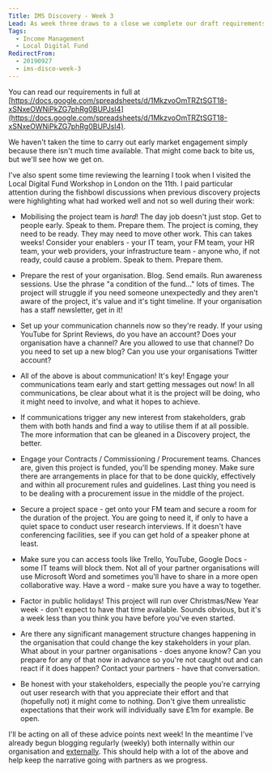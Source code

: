 ```yaml
---
Title: IMS Discovery - Week 3
Lead: As week three draws to a close we complete our draft requirements for a Digital Outcome and prepare to publish them.
Tags: 
  - Income Management
  - Local Digital Fund
RedirectFrom:
  - 20190927
  - ims-disco-week-3
---
```


You can read our requirements in full at [https://docs.google.com/spreadsheets/d/1MkzvoOmTRZtSGT18-xSNxeOWNiPkZG7phRg0BUPJsI4](https://docs.google.com/spreadsheets/d/1MkzvoOmTRZtSGT18-xSNxeOWNiPkZG7phRg0BUPJsI4).

We haven't taken the time to carry out early market engagement simply because there isn't much time available. That might come back to bite us, but we'll see how we get on.

I've also spent some time reviewing the learning I took when I visited the Local Digital Fund Workshop in London on the 11th. I paid particular attention during the fishbowl discussions when previous discovery projects were highlighting what had worked well and not so well during their work:

* Mobilising the project team is *hard*! The day job doesn't just stop. Get to people early. Speak to them. Prepare them. The project is coming, they need to be ready. They may need to move other work. This can takes weeks! Consider your enablers - your IT team, your FM team, your HR team, your web providers, your infrastructure team - anyone who, if not ready, could cause a problem. Speak to them. Prepare them.

* Prepare the rest of your organisation. Blog. Send emails. Run awareness sessions. Use the phrase "a condition of the fund..." lots of times. The project will struggle if you need someone unexpectedly and they aren't aware of the project, it's value and it's tight timeline. If your organisation has a staff newsletter, get in it!

* Set up your communication channels now so they're ready. If your using YouTube for Sprint Reviews, do you have an account? Does your organisation have a channel? Are you allowed to use that channel? Do you need to set up a new blog? Can you use your organisations Twitter account?

* All of the above is about communication! It's key! Engage your communications team early and start getting messages out now! In all communications, be clear about what it is the project will be doing, who it might need to involve, and what it hopes to achieve.

* If communications trigger any new interest from stakeholders, grab them with both hands and find a way to utilise them if at all possible. The more information that can be gleaned in a Discovery project, the better.

* Engage your Contracts / Commissioning / Procurement teams. Chances are, given this project is funded, you'll be spending money. Make sure there are arrangements in place for that to be done quickly, effectively and within all procurement rules and guidelines. Last thing you need is to be dealing with a procurement issue in the middle of the project.

* Secure a project space - get onto your FM team and secure a room for the duration of the project. You are going to need it, if only to have a quiet space to conduct user research interviews. If it doesn't have conferencing facilities, see if you can get hold of a speaker phone at least.

* Make sure you can access tools like Trello, YouTube, Google Docs - some IT teams will block them. Not all of your partner organisations will use Microsoft Word and sometimes you'll have to share in a more open collaborative way. Have a word - make sure you have a way to together.

* Factor in public holidays! This project will run over Christmas/New Year week - don't expect to have that time available. Sounds obvious, but it's a week less than you think you have before you've even started.

* Are there any significant management structure changes happening in the organisation that could change the key stakeholders in your plan. What about in your partner organisations - does anyone know? Can you prepare for any of that now in advance so you're not caught out and can react if it does happen? Contact your partners - have that conversation.

* Be honest with your stakeholders, especially the people you're carrying out user research with that you appreciate their effort and that (hopefully not) it might come to nothing. Don't give them unrealistic expectations that their work will individually save £1m for example. Be open.

I'll be acting on all of these advice points next week! In the meantime I've already begun blogging regularly (weekly) both internally within our organisation and [externally](https://kingstonrichard.uk). This should help with a lot of the above and help keep the narrative going with partners as we progress.
